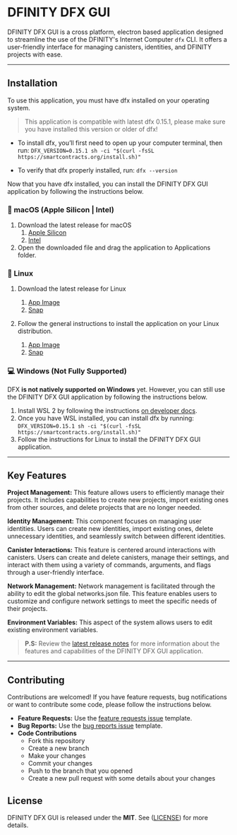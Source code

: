 # DFINITY DFX GUI

DFINITY DFX GUI is a cross platform, electron based application designed to streamline the use of the DFINITY's Internet Computer `dfx` CLI. It offers a user-friendly interface for managing canisters, identities, and DFINITY projects with ease.
  
---

## Installation

To use this application, you must have dfx installed on your operating system. 

> This application is compatible with latest dfx 0.15.1, please make sure you have installed this version or older of dfx!

- To install dfx, you’ll first need to open up your computer terminal, then run:
```DFX_VERSION=0.15.1 sh -ci "$(curl -fsSL https://smartcontracts.org/install.sh)"```

- To verify that dfx properly installed, run:
```dfx --version```

Now that you have dfx installed, you can install the DFINITY DFX GUI application by following the instructions below.

###  macOS (Apple Silicon | Intel)

1. Download the latest release for macOS 
   1. [Apple Silicon](https://github.com/tolgayayci/dfinity-dfx-gui/releases/download/v0.1.0/dfinity-dfx-0.1.0-arm64.dmg)
   2. [Intel](https://github.com/tolgayayci/dfinity-dfx-gui/releases/download/v0.1.0/dfinity-dfx-0.1.0-universal.dmg)
2. Open the downloaded file and drag the application to Applications folder.

### 🐧 Linux

1. Download the latest release for Linux 
   1. [App Image](https://github.com/tolgayayci/dfinity-dfx-gui/releases/download/v0.1.0/dfinity-dfx-0.1.0.AppImage)
   2. [Snap](https://github.com/tolgayayci/dfinity-dfx-gui/releases/download/v0.1.0/dfinity-dfx-gui_0.1.0_amd64.snap)

2. Follow the general instructions to install the application on your Linux distribution.
   1. [App Image](https://docs.appimage.org/introduction/quickstart.html#ref-quickstart)
   2. [Snap](https://snapcraft.io/docs/installing-snapd)

### 💻 Windows (Not Fully Supported)

DFX **is not natively supported on Windows** yet. However, you can still use the DFINITY DFX GUI application by following the instructions below.

1. Install WSL 2 by following the instructions [on developer docs](https://internetcomputer.org/docs/current/developer-docs/setup/install/).
2. Once you have WSL installed, you can install dfx by running: 
   ```DFX_VERSION=0.15.1 sh -ci "$(curl -fsSL https://smartcontracts.org/install.sh)"```
3. Follow the instructions for Linux to install the DFINITY DFX GUI application.
---

## Key Features

**Project Management:** This feature allows users to efficiently manage their projects. It includes capabilities to create new projects, import existing ones from other sources, and delete projects that are no longer needed. 

**Identity Management:** This component focuses on managing user identities. Users can create new identities, import existing ones, delete unnecessary identities, and seamlessly switch between different identities. 

**Canister Interactions:** This feature is centered around interactions with canisters. Users can create and delete canisters, manage their settings, and interact with them using a variety of commands, arguments, and flags through a user-friendly interface.

**Network Management:** Network management is facilitated through the ability to edit the global networks.json file. This feature enables users to customize and configure network settings to meet the specific needs of their projects.

**Environment Variables:** This aspect of the system allows users to edit existing environment variables. 

> **P.S:** Review the [latest release notes](https://github.com/tolgayayci/dfinity-dfx-gui/releases/tag/v0.1.0) for more information about the features and capabilities of the DFINITY DFX GUI application.

<!-- - **Project Management**
  - Create new projects
  - Import existing projects
  - Delete projects
- **Identity Management**
  - Create new identities
  - Import existing identities
  - Delete identities
  - Switch between identities
- **Canister Interactions**
  - Create new canisters
  - Delete canisters
  - Manage canister settings
  - Manage canister cycles
  - Manage canister logs
  - Manage canister assets
- **Network Management**
  - Manage Dfx settings
- **Environment Variables**
  - Manage environment variables -->

---

## Contributing

Contributions are welcomed! If you have feature requests, bug notifications or want to contribute some code, please follow the instructions below.
-  **Feature Requests:** Use the [feature requests issue](https://github.com/tolgayayci/dfinity-dfx-gui/issues/new?assignees=tolgayayci&labels=feature-request&projects=&template=feature-request.md&title=%5BFEAT%5D) template.
-  **Bug Reports:** Use the [bug reports issue](https://github.com/tolgayayci/dfinity-dfx-gui/issues/new?assignees=tolgayayci&labels=bug&projects=&template=bug-report.md&title=%5BBUG%5D) template. 
-  **Code Contributions**
   -  Fork this repository
   -  Create a new branch
   -  Make your changes
   -  Commit your changes
   -  Push to the branch that you opened
   -  Create a new pull request with some details about your changes
  
## License

DFINITY DFX GUI is released under the **MIT**. See ([LICENSE](https://github.com/tolgayayci/dfinity-dfx-gui/blob/main/LICENSE)) for more details.

